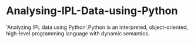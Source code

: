 # Analysing-IPL-Data-using-Python
'Analyzing IPL data using Python'.Python is an interpreted, object-oriented, high-level programming language with dynamic semantics. 
